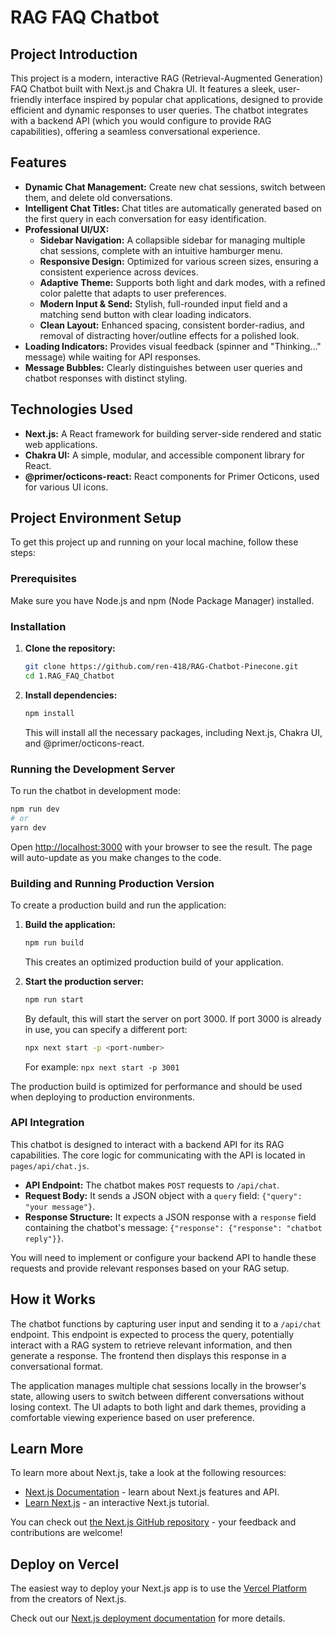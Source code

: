 # RAG FAQ Chatbot

## Project Introduction

This project is a modern, interactive RAG (Retrieval-Augmented Generation) FAQ Chatbot built with Next.js and Chakra UI. It features a sleek, user-friendly interface inspired by popular chat applications, designed to provide efficient and dynamic responses to user queries. The chatbot integrates with a backend API (which you would configure to provide RAG capabilities), offering a seamless conversational experience.

## Features

*   **Dynamic Chat Management:** Create new chat sessions, switch between them, and delete old conversations.
*   **Intelligent Chat Titles:** Chat titles are automatically generated based on the first query in each conversation for easy identification.
*   **Professional UI/UX:**
    *   **Sidebar Navigation:** A collapsible sidebar for managing multiple chat sessions, complete with an intuitive hamburger menu.
    *   **Responsive Design:** Optimized for various screen sizes, ensuring a consistent experience across devices.
    *   **Adaptive Theme:** Supports both light and dark modes, with a refined color palette that adapts to user preferences.
    *   **Modern Input & Send:** Stylish, full-rounded input field and a matching send button with clear loading indicators.
    *   **Clean Layout:** Enhanced spacing, consistent border-radius, and removal of distracting hover/outline effects for a polished look.
*   **Loading Indicators:** Provides visual feedback (spinner and "Thinking..." message) while waiting for API responses.
*   **Message Bubbles:** Clearly distinguishes between user queries and chatbot responses with distinct styling.

## Technologies Used

*   **Next.js:** A React framework for building server-side rendered and static web applications.
*   **Chakra UI:** A simple, modular, and accessible component library for React.
*   **@primer/octicons-react:** React components for Primer Octicons, used for various UI icons.

## Project Environment Setup

To get this project up and running on your local machine, follow these steps:

### Prerequisites

Make sure you have Node.js and npm (Node Package Manager) installed.

### Installation

1.  **Clone the repository:**
    ```bash
    git clone https://github.com/ren-418/RAG-Chatbot-Pinecone.git
    cd 1.RAG_FAQ_Chatbot
    ```
2.  **Install dependencies:**
    ```bash
    npm install
    ```
    This will install all the necessary packages, including Next.js, Chakra UI, and @primer/octicons-react.

### Running the Development Server

To run the chatbot in development mode:

```bash
npm run dev
# or
yarn dev
```

Open [http://localhost:3000](http://localhost:3000) with your browser to see the result. The page will auto-update as you make changes to the code.

### Building and Running Production Version

To create a production build and run the application:

1. **Build the application:**
   ```bash
   npm run build
   ```
   This creates an optimized production build of your application.

2. **Start the production server:**
   ```bash
   npm run start
   ```
   By default, this will start the server on port 3000. If port 3000 is already in use, you can specify a different port:
   ```bash
   npx next start -p <port-number>
   ```
   For example: `npx next start -p 3001`

The production build is optimized for performance and should be used when deploying to production environments.

### API Integration

This chatbot is designed to interact with a backend API for its RAG capabilities. The core logic for communicating with the API is located in `pages/api/chat.js`.

*   **API Endpoint:** The chatbot makes `POST` requests to `/api/chat`.
*   **Request Body:** It sends a JSON object with a `query` field: `{"query": "your message"}`.
*   **Response Structure:** It expects a JSON response with a `response` field containing the chatbot's message: `{"response": {"response": "chatbot reply"}}`.

You will need to implement or configure your backend API to handle these requests and provide relevant responses based on your RAG setup.

## How it Works

The chatbot functions by capturing user input and sending it to a `/api/chat` endpoint. This endpoint is expected to process the query, potentially interact with a RAG system to retrieve relevant information, and then generate a response. The frontend then displays this response in a conversational format.

The application manages multiple chat sessions locally in the browser's state, allowing users to switch between different conversations without losing context. The UI adapts to both light and dark themes, providing a comfortable viewing experience based on user preference.

## Learn More

To learn more about Next.js, take a look at the following resources:

- [Next.js Documentation](https://nextjs.org/docs) - learn about Next.js features and API.
- [Learn Next.js](https://nextjs.org/learn) - an interactive Next.js tutorial.

You can check out [the Next.js GitHub repository](https://github.com/vercel/next.js/) - your feedback and contributions are welcome!

## Deploy on Vercel

The easiest way to deploy your Next.js app is to use the [Vercel Platform](https://vercel.com/new?utm_medium=default-template&filter=next.js&utm_source=create-next-app&utm_campaign=create-next-app-readme) from the creators of Next.js.

Check out our [Next.js deployment documentation](https://nextjs.org/docs/deployment) for more details.
